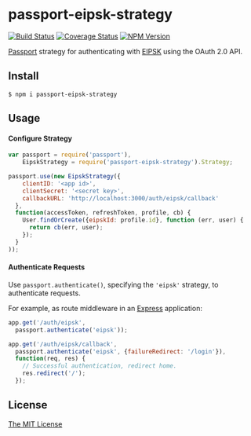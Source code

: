 # passport-eipsk-strategy

[![Build Status](https://api.travis-ci.org/dvpnt/passport-eipsk-strategy.svg)](https://travis-ci.org/dvpnt/passport-eipsk-strategy)
[![Coverage Status](https://coveralls.io/repos/github/dvpnt/passport-eipsk-strategy/badge.svg?branch=master)](https://coveralls.io/github/dvpnt/passport-eipsk-strategy?branch=master)
[![NPM Version](https://img.shields.io/npm/v/passport-eipsk-strategy.svg)](https://www.npmjs.com/package/passport-eipsk-strategy)

[Passport](http://passportjs.org/) strategy for authenticating with [EIPSK](https://all.culture.ru)
using the OAuth 2.0 API.

## Install
    $ npm i passport-eipsk-strategy

## Usage

#### Configure Strategy

```js
var passport = require('passport'),
    EipskStrategy = require('passport-eipsk-strategy').Strategy;

passport.use(new EipskStrategy({
    clientID: '<app id>',
    clientSecret: '<secret key>',
    callbackURL: 'http://localhost:3000/auth/eipsk/callback'
  },
  function(accessToken, refreshToken, profile, cb) {
    User.findOrCreate({eipskId: profile.id}, function (err, user) {
      return cb(err, user);
    });
  }
));
```

#### Authenticate Requests

Use `passport.authenticate()`, specifying the `'eipsk'` strategy, to
authenticate requests.

For example, as route middleware in an [Express](http://expressjs.com/)
application:

```js
app.get('/auth/eipsk',
  passport.authenticate('eipsk'));

app.get('/auth/eipsk/callback',
  passport.authenticate('eipsk', {failureRedirect: '/login'}),
  function(req, res) {
    // Successful authentication, redirect home.
    res.redirect('/');
  });
```

## License

[The MIT License](https://raw.githubusercontent.com/dvpnt/passport-eipsk-strategy/master/LICENSE)
